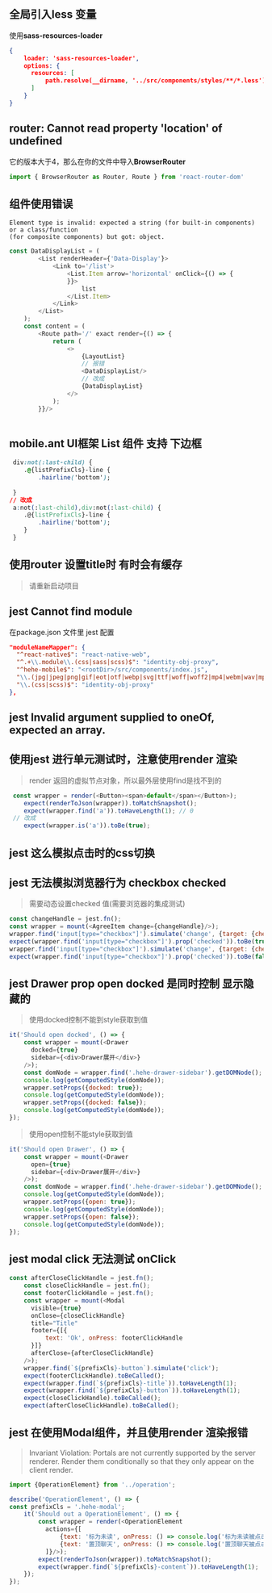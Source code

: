 ## 全局引入less 变量
使用**sass-resources-loader**
```json
{
    loader: 'sass-resources-loader',
    options: {
      resources: [
          path.resolve(__dirname, '../src/components/styles/**/*.less'),
      ]
    }
}

```
## router: Cannot read property 'location' of undefined
它的版本大于4，那么在你的文件中导入**BrowserRouter**
```javascript
import { BrowserRouter as Router, Route } from 'react-router-dom'

```
## 组件使用错误
```
Element type is invalid: expected a string (for built-in components) or a class/function 
(for composite components) but got: object.

```
```javascript
const DataDisplayList = (
        <List renderHeader={'Data-Display'}>
            <Link to='/list'>
                <List.Item arrow='horizontal' onClick={() => {
                }}>
                    list
                </List.Item>
            </Link>
        </List>
    );
    const content = (
        <Route path='/' exact render={() => {
            return (
                <>
                    {LayoutList}
                    // 报错
                    <DataDisplayList/>
                    // 改成
                    {DataDisplayList}
                </>
            );
        }}/>
   

```
## mobile.ant UI框架 List 组件 支持 <a> 下边框
```css
 div:not(:last-child) {
    .@{listPrefixCls}-line {
        .hairline('bottom');
   
 }
// 改成
 a:not(:last-child),div:not(:last-child) {
    .@{listPrefixCls}-line {
        .hairline('bottom');
    }
 }

```
## 使用router 设置title时 有时会有缓存

> 请重新启动项目

## jest Cannot find module

在package.json 文件里 jest 配置
```json
"moduleNameMapper": {
  "^react-native$": "react-native-web",
  "^.+\\.module\\.(css|sass|scss)$": "identity-obj-proxy",
  "^hehe-mobile$": "<rootDir>/src/components/index.js",
  "\\.(jpg|jpeg|png|gif|eot|otf|webp|svg|ttf|woff|woff2|mp4|webm|wav|mp3|m4a|aac|oga)$": "<rootDir>/src/test/fileMock.js",
  "\\.(css|scss)$": "identity-obj-proxy"
},

```

## jest Invalid argument supplied to oneOf, expected an array.

## 使用jest 进行单元测试时，注意使用render 渲染
> render 返回的虚拟节点对象，所以最外层使用find是找不到的

```javascript
 const wrapper = render(<Button><span>default</span></Button>);
    expect(renderToJson(wrapper)).toMatchSnapshot();
    expect(wrapper.find('a')).toHaveLength(1); // 0 
 // 改成
    expect(wrapper.is('a')).toBe(true); 

```

## jest 这么模拟点击时的css切换

## jest 无法模拟浏览器行为 checkbox checked
> 需要动态设置checked 值(需要浏览器的集成测试)

```javascript
const changeHandle = jest.fn();
const wrapper = mount(<AgreeItem change={changeHandle}/>);
wrapper.find('input[type="checkbox"]').simulate('change', {target: {checked: true}});
expect(wrapper.find('input[type="checkbox"]').prop('checked')).toBe(true);
wrapper.find('input[type="checkbox"]').simulate('change', {target: {checked: false}});
expect(wrapper.find('input[type="checkbox"]').prop('checked')).toBe(false);

``` 
## jest Drawer prop open docked 是同时控制 显示隐藏的

> 使用docked控制不能到style获取到值

```javascript
it('Should open docked', () => {
    const wrapper = mount(<Drawer
      docked={true}
      sidebar={<div>Drawer展开</div>}
    />);
    const domNode = wrapper.find('.hehe-drawer-sidebar').getDOMNode();
    console.log(getComputedStyle(domNode));
    wrapper.setProps({docked: true});
    console.log(getComputedStyle(domNode));
    wrapper.setProps({docked: false});
    console.log(getComputedStyle(domNode));
});

```
> 使用open控制不能style获取到值

```javascript
it('Should open Drawer', () => {
    const wrapper = mount(<Drawer
      open={true}
      sidebar={<div>Drawer展开</div>}
    />);
    const domNode = wrapper.find('.hehe-drawer-sidebar').getDOMNode();
    console.log(getComputedStyle(domNode));
    wrapper.setProps({open: true});
    console.log(getComputedStyle(domNode));
    wrapper.setProps({open: false});
    console.log(getComputedStyle(domNode));
});

```
## jest modal click 无法测试 onClick 
```javascript
const afterCloseClickHandle = jest.fn();
    const closeClickHandle = jest.fn();
    const footerClickHandle = jest.fn();
    const wrapper = mount(<Modal
      visible={true}
      onClose={closeClickHandle}
      title="Title"
      footer={[{
          text: 'Ok', onPress: footerClickHandle
      }]}
      afterClose={afterCloseClickHandle}
    />);
    wrapper.find(`${prefixCls}-button`).simulate('click');
    expect(footerClickHandle).toBeCalled();
    expect(wrapper.find(`${prefixCls}-title`)).toHaveLength(1);
    expect(wrapper.find(`${prefixCls}-button`)).toHaveLength(1);
    expect(closeClickHandle).toBeCalled();
    expect(afterCloseClickHandle).toBeCalled();
```
## jest 在使用Modal组件，并且使用render 渲染报错

> Invariant Violation: Portals are not currently supported by the server renderer. Render them conditionally so that they only appear on the client render.

```javascript
import {OperationElement} from '../operation';

describe('OperationElement', () => {
const prefixCls = '.hehe-modal';
    it('Should out a OperationElement', () => {
        const wrapper = render(<OperationElement
          actions={[
              {text: '标为未读', onPress: () => console.log('标为未读被点击了')},
              {text: '置顶聊天', onPress: () => console.log('置顶聊天被点击了')},
          ]}/>);
        expect(renderToJson(wrapper)).toMatchSnapshot();
        expect(wrapper.find(`${prefixCls}-content`)).toHaveLength(1);
    });
});
```